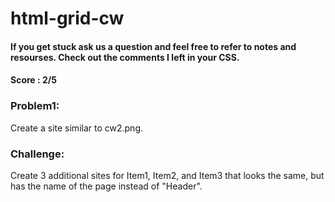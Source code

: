 # html-grid-cw
#### If you get stuck ask us a question and feel free to refer to notes and resourses. Check out the comments I left in your CSS.
#### Score : 2/5
### Problem1:
Create a site similar to cw2.png.

### Challenge:
Create 3 additional sites for Item1, Item2, and Item3 that looks the same, but has the name of the page instead of "Header".
